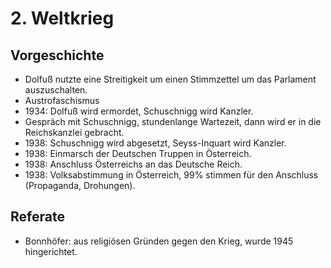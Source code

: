 # 2. Weltkrieg

## Vorgeschichte

- Dolfuß nutzte eine Streitigkeit um einen Stimmzettel um das Parlament auszuschalten.
- Austrofaschismus
- 1934: Dolfuß wird ermordet, Schuschnigg wird Kanzler.
- Gespräch mit Schuschnigg, stundenlange Wartezeit, dann wird er in die Reichskanzlei gebracht.
- 1938: Schuschnigg wird abgesetzt, Seyss-Inquart wird Kanzler.
- 1938: Einmarsch der Deutschen Truppen in Österreich.
- 1938: Anschluss Österreichs an das Deutsche Reich.
- 1938: Volksabstimmung in Österreich, 99% stimmen für den Anschluss (Propaganda, Drohungen).

## Referate

- Bonnhöfer: aus religiösen Gründen gegen den Krieg, wurde 1945 hingerichtet.
